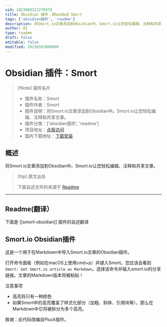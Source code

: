 ```yaml
---
uid: 2023080322270979
title: Obsidian 插件：【Readme】Smort
tags: ['obsidian插件', 'readme']
description: 将Smort.io文章添加到Obsidian中。Smort.io让您轻松编辑、注释和共享文章。
author: AI
type: readme
draft: false
editable: false
modified: 20230101000000
---
```


# Obsidian 插件：Smort

> [!Note] 插件名片
> - 插件名称：Smort
> - 插件作者：Smort
> - 插件说明：将Smort.io文章添加到Obsidian中。Smort.io让您轻松编辑、注释和共享文章。
> - 插件分类：['obsidian插件', 'readme']
> - 项目地址：[点我访问](https://github.com/SmortApp/obsidian-smort)
> - 国内下载地址：[下载安装](https://pkmer.cn/products/plugin/pluginMarket/?smort-obsidian)

## 概述

将Smort.io文章添加到Obsidian中。Smort.io让您轻松编辑、注释和共享文章。



> [!tip] 原文出处
> 
>下面自述文件的来源于 [Readme](https://ghproxy.net/https://raw.githubusercontent.com/SmortApp/obsidian-smort/master/README.md)
> 

---

## Readme(翻译）

下面是 [[smort-obsidian]] 插件的自述翻译


## Smort.io Obsidian插件

这是一个用于在Markdown中导入Smort.io文章的Obsidian插件。

打开命令面板（例如在macOS上使用cmd+p）并键入Smort。您应该会看到`Smort: Get Smort.io article as Markdown`。选择该命令并输入smort.io的分享链接。文章的Markdown版本将被粘贴！

注意事项

-   高亮将只有一种颜色
-   如果Smort中的高亮覆盖了样式化部分（加粗、斜体、引用块等），那么在Markdown中它将被拆分为多个高亮。

致谢：此代码改编自Pluck插件。



